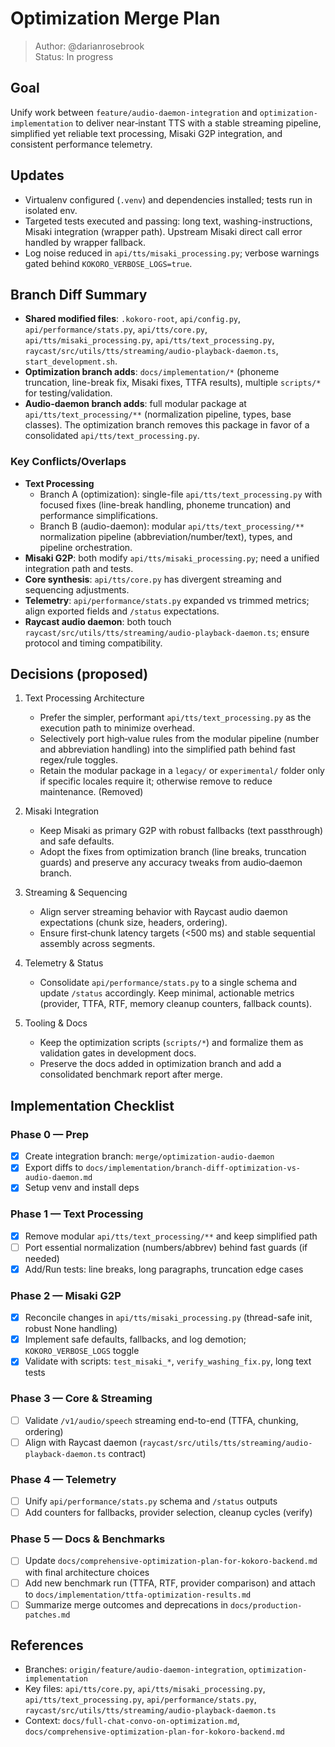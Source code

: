 # Optimization Merge Plan
> Author: @darianrosebrook  
> Status: In progress

## Goal
Unify work between `feature/audio-daemon-integration` and `optimization-implementation` to deliver near‑instant TTS with a stable streaming pipeline, simplified yet reliable text processing, Misaki G2P integration, and consistent performance telemetry.

## Updates
- Virtualenv configured (`.venv`) and dependencies installed; tests run in isolated env.
- Targeted tests executed and passing: long text, washing-instructions, Misaki integration (wrapper path). Upstream Misaki direct call error handled by wrapper fallback.
- Log noise reduced in `api/tts/misaki_processing.py`; verbose warnings gated behind `KOKORO_VERBOSE_LOGS=true`.

## Branch Diff Summary
- **Shared modified files**: `.kokoro-root`, `api/config.py`, `api/performance/stats.py`, `api/tts/core.py`, `api/tts/misaki_processing.py`, `api/tts/text_processing.py`, `raycast/src/utils/tts/streaming/audio-playback-daemon.ts`, `start_development.sh`.
- **Optimization branch adds**: `docs/implementation/*` (phoneme truncation, line-break fix, Misaki fixes, TTFA results), multiple `scripts/*` for testing/validation.
- **Audio-daemon branch adds**: full modular package at `api/tts/text_processing/**` (normalization pipeline, types, base classes). The optimization branch removes this package in favor of a consolidated `api/tts/text_processing.py`.

### Key Conflicts/Overlaps
- **Text Processing**
  - Branch A (optimization): single-file `api/tts/text_processing.py` with focused fixes (line-break handling, phoneme truncation) and performance simplifications.
  - Branch B (audio-daemon): modular `api/tts/text_processing/**` normalization pipeline (abbreviation/number/text), types, and pipeline orchestration.
- **Misaki G2P**: both modify `api/tts/misaki_processing.py`; need a unified integration path and tests.
- **Core synthesis**: `api/tts/core.py` has divergent streaming and sequencing adjustments.
- **Telemetry**: `api/performance/stats.py` expanded vs trimmed metrics; align exported fields and `/status` expectations.
- **Raycast audio daemon**: both touch `raycast/src/utils/tts/streaming/audio-playback-daemon.ts`; ensure protocol and timing compatibility.

## Decisions (proposed)
1. Text Processing Architecture
   - Prefer the simpler, performant `api/tts/text_processing.py` as the execution path to minimize overhead.
   - Selectively port high‑value rules from the modular pipeline (number and abbreviation handling) into the simplified path behind fast regex/rule toggles.
   - Retain the modular package in a `legacy/` or `experimental/` folder only if specific locales require it; otherwise remove to reduce maintenance. (Removed)

2. Misaki Integration
   - Keep Misaki as primary G2P with robust fallbacks (text passthrough) and safe defaults.
   - Adopt the fixes from optimization branch (line breaks, truncation guards) and preserve any accuracy tweaks from audio‑daemon branch.

3. Streaming & Sequencing
   - Align server streaming behavior with Raycast audio daemon expectations (chunk size, headers, ordering).
   - Ensure first‑chunk latency targets (<500 ms) and stable sequential assembly across segments.

4. Telemetry & Status
   - Consolidate `api/performance/stats.py` to a single schema and update `/status` accordingly. Keep minimal, actionable metrics (provider, TTFA, RTF, memory cleanup counters, fallback counts).

5. Tooling & Docs
   - Keep the optimization scripts (`scripts/*`) and formalize them as validation gates in development docs.
   - Preserve the docs added in optimization branch and add a consolidated benchmark report after merge.

## Implementation Checklist
### Phase 0 — Prep
- [x] Create integration branch: `merge/optimization-audio-daemon`
- [x] Export diffs to `docs/implementation/branch-diff-optimization-vs-audio-daemon.md`
- [x] Setup venv and install deps

### Phase 1 — Text Processing
- [x] Remove modular `api/tts/text_processing/**` and keep simplified path
- [ ] Port essential normalization (numbers/abbrev) behind fast guards (if needed)
- [x] Add/Run tests: line breaks, long paragraphs, truncation edge cases

### Phase 2 — Misaki G2P
- [x] Reconcile changes in `api/tts/misaki_processing.py` (thread-safe init, robust None handling)
- [x] Implement safe defaults, fallbacks, and log demotion; `KOKORO_VERBOSE_LOGS` toggle
- [x] Validate with scripts: `test_misaki_*`, `verify_washing_fix.py`, long text tests

### Phase 3 — Core & Streaming
- [ ] Validate `/v1/audio/speech` streaming end-to-end (TTFA, chunking, ordering)
- [ ] Align with Raycast daemon (`raycast/src/utils/tts/streaming/audio-playback-daemon.ts` contract)

### Phase 4 — Telemetry
- [ ] Unify `api/performance/stats.py` schema and `/status` outputs
- [ ] Add counters for fallbacks, provider selection, cleanup cycles (verify)

### Phase 5 — Docs & Benchmarks
- [ ] Update `docs/comprehensive-optimization-plan-for-kokoro-backend.md` with final architecture choices
- [ ] Add new benchmark run (TTFA, RTF, provider comparison) and attach to `docs/implementation/ttfa-optimization-results.md`
- [ ] Summarize merge outcomes and deprecations in `docs/production-patches.md`

## References
- Branches: `origin/feature/audio-daemon-integration`, `optimization-implementation`
- Key files: `api/tts/core.py`, `api/tts/misaki_processing.py`, `api/tts/text_processing.py`, `api/performance/stats.py`, `raycast/src/utils/tts/streaming/audio-playback-daemon.ts`
- Context: `docs/full-chat-convo-on-optimization.md`, `docs/comprehensive-optimization-plan-for-kokoro-backend.md`


